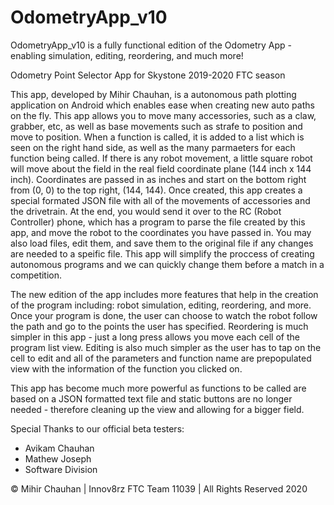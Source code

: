 # OdometryApp_v10
OdometryApp_v10 is a fully functional edition of the Odometry App - enabling simulation, editing, reordering, and much more!

Odometry Point Selector App for Skystone 2019-2020 FTC season

This app, developed by Mihir Chauhan, is a autonomous path plotting application on Android which enables ease when creating new auto paths on the fly. This app allows you to move many accessories, such as a claw, grabber, etc, as well as base movements such as strafe to position and move to position. When a function is called, it is added to a list which is seen on the right hand side, as well as the many parmaeters for each function being called. If there is any robot movement, a little square robot will move about the field in the real field coordinate plane (144 inch x 144 inch). Coordinates are passed in as inches and start on the bottom right from (0, 0) to the top right, (144, 144). Once created, this app creates a special formated JSON file with all of the movements of accessories and the drivetrain. At the end, you would send it over to the RC (Robot Controller) phone, which has a program to parse the file created by this app, and move the robot to the coordinates you have passed in. You may also load files, edit them, and save them to the original file if any changes are needed to a speific file. This app will simplify the proccess of creating autonomous programs and we can quickly change them before a match in a competition.

The new edition of the app includes more features that help in the creation of the program including: robot simulation, editing, reordering, and more. Once your program is done, the user can choose to watch the robot follow the path and go to the points the user has specified. Reordering is much simpler in this app - just a long press allows you move each cell of the program list view. Editing is also much simpler as the user has to tap on the cell to edit and all of the parameters and function name are prepopulated view with the information of the function you clicked on. 

This app has become much more powerful as functions to be called are based on a JSON formatted text file and static buttons are no longer needed - therefore cleaning up the view and allowing for a bigger field.

Special Thanks to our official beta testers:
  - Avikam Chauhan
  - Mathew Joseph
  - Software Division


© Mihir Chauhan | Innov8rz FTC Team 11039 | All Rights Reserved 2020
